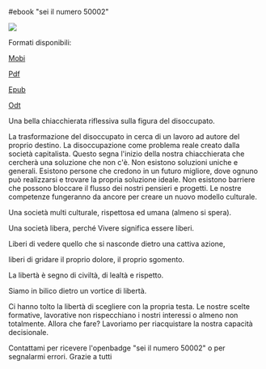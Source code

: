 #ebook "sei il numero 50002"

![](http://i.imgur.com/YcUKv3c.jpg?1)

Formati disponibili:

[Mobi](https://github.com/antoji/50002/raw/master/Sei.il.numero.50002.-.Antonella.Giametta.mobi)

[Pdf](https://github.com/antoji/50002/raw/master/Sei.il.numero.50002.-.Antonella.Giametta.pdf)

[Epub](https://github.com/antoji/50002/raw/master/Sei.il.numero.50002.-.Antonella.Giametta.epub)

[Odt](https://github.com/antoji/50002/raw/master/Sei%20il%20numero%2050002.%20-%20Antonella%20Giametta.odt)

Una bella chiacchierata riflessiva sulla figura del disoccupato.

La trasformazione del disoccupato in cerca di un lavoro ad autore del proprio destino. La disoccupazione come problema reale creato dalla società capitalista. Questo segna l'inizio della nostra chiacchierata che cercherà una soluzione che non c'è. Non esistono soluzioni uniche e generali. Esistono persone che credono in un futuro migliore, dove ognuno può realizzarsi e trovare la propria soluzione ideale. Non esistono barriere che possono bloccare il flusso dei nostri pensieri e progetti. Le nostre competenze fungeranno da ancore per creare un nuovo modello culturale.

Una società multi culturale, rispettosa ed umana (almeno si spera).

Una società libera, perché Vivere significa essere liberi.

Liberi di vedere quello che si nasconde dietro una cattiva azione,

liberi di gridare il proprio dolore, il proprio sgomento.

La libertà è segno di civiltà, di lealtà e rispetto.

Siamo in bilico dietro un vortice di libertà.

Ci hanno tolto la libertà di scegliere con la propria testa. Le nostre scelte formative, lavorative non rispecchiano i nostri interessi o almeno non totalmente. Allora che fare? Lavoriamo per riacquistare la nostra capacità decisionale.

Contattami per ricevere l'openbadge "sei il numero 50002" o per segnalarmi errori.
Grazie a tutti

